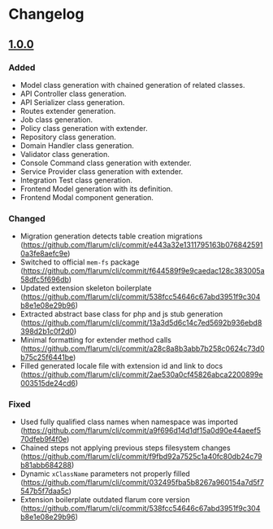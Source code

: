 # Changelog

## [1.0.0](https://github.com/flarum/cli/compare/5351123...v1.0.0)

### Added

- Model class generation with chained generation of related classes.
- API Controller class generation.
- API Serializer class generation.
- Routes extender generation.
- Job class generation.
- Policy class generation with extender.
- Repository class generation.
- Domain Handler class generation.
- Validator class generation.
- Console Command class generation with extender.
- Service Provider class generation with extender.
- Integration Test class generation.
- Frontend Model generation with its definition.
- Frontend Modal component generation.

### Changed

- Migration generation detects table creation migrations (https://github.com/flarum/cli/commit/e443a32e1311795163b0768425910a3fe8aefc9e)
- Switched to official `mem-fs` package (https://github.com/flarum/cli/commit/f644589f9e9caedac128c383005a58dfc5f696db)
- Updated extension skeleton boilerplate (https://github.com/flarum/cli/commit/538fcc54646c67abd3951f9c304b8e1e08e29b96)
- Extracted abstract base class for php and js stub generation (https://github.com/flarum/cli/commit/13a3d5d6c14c7ed5692b936ebd8398d2b1c0f2d0)
- Minimal formatting for extender method calls (https://github.com/flarum/cli/commit/a28c8a8b3abb7b258c0624c73d0b75c25f6441be)
- Filled generated locale file with extension id and link to docs (https://github.com/flarum/cli/commit/2ae530a0cf45826abca2200899e003515de24cd6)

### Fixed

- Used fully qualified class names when namespace was imported (https://github.com/flarum/cli/commit/a9f696d14d1df15a0d90e44aeef570dfeb9f4f0e)
- Chained steps not applying previous steps filesystem changes (https://github.com/flarum/cli/commit/f9fbd92a7525c1a40fc80db24c79b81abb684288)
- Dynamic `xClassName` parameters not properly filled (https://github.com/flarum/cli/commit/032495fba5b8267a960154a7d5f7547b5f7daa5c)
- Extension boilerplate outdated flarum core version (https://github.com/flarum/cli/commit/538fcc54646c67abd3951f9c304b8e1e08e29b96)
